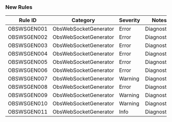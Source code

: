 ﻿### New Rules

Rule ID | Category | Severity | Notes
--------|----------|----------|-------
OBSWSGEN001 | ObsWebSocketGenerator | Error | Diagnostics
OBSWSGEN002 | ObsWebSocketGenerator | Error | Diagnostics
OBSWSGEN003 | ObsWebSocketGenerator | Error | Diagnostics
OBSWSGEN004 | ObsWebSocketGenerator | Error | Diagnostics
OBSWSGEN005 | ObsWebSocketGenerator | Error | Diagnostics
OBSWSGEN006 | ObsWebSocketGenerator | Error | Diagnostics
OBSWSGEN007 | ObsWebSocketGenerator | Warning | Diagnostics
OBSWSGEN008 | ObsWebSocketGenerator | Error | Diagnostics
OBSWSGEN009 | ObsWebSocketGenerator | Warning | Diagnostics
OBSWSGEN010 | ObsWebSocketGenerator | Warning | Diagnostics
OBSWSGEN011 | ObsWebSocketGenerator | Info | Diagnostics

